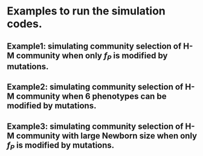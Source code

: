# Examples to run the simulation codes.
## Example1: simulating community selection of H-M community when only *f<sub>P</sub>* is modified by mutations.
## Example2: simulating community selection of H-M community when 6 phenotypes can be modified by mutations.
## Example3: simulating community selection of H-M community with large Newborn size when only *f<sub>P</sub>* is modified by mutations.
